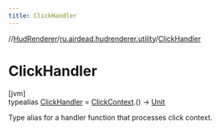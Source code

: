 ```yaml
---
title: ClickHandler
---
```

//[HudRenderer](../../../index.html)/[ru.airdead.hudrenderer.utility](../index.html)/[ClickHandler](index.html)



# ClickHandler



[jvm]\
typealias [ClickHandler](index.html) = [ClickContext](../-click-context/index.html).() -&gt; [Unit](https://kotlinlang.org/api/latest/jvm/stdlib/kotlin/-unit/index.html)

Type alias for a handler function that processes click context.


